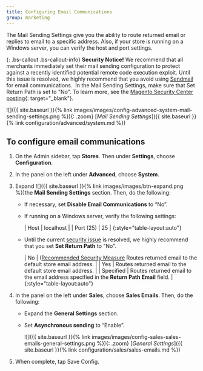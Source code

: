 ```yaml
---
title: Configuring Email Communications
group: marketing
---
```


The Mail Sending Settings give you the ability to route returned email or replies to email to a specific address. Also, if your store is running on a Windows server, you can verify the host and port settings.

{: .bs-callout .bs-callout-info}
**Security Notice!** We recommend that all merchants immediately set their mail sending configuration to protect against a recently identified potential remote code execution exploit. Until this issue is resolved, we highly recommend that you avoid using [Sendmail][1] for email communications.  In the Mail Sending Settings, make sure that Set Return Path is set to "No". To learn more, see the [Magento Security Center posting][2]{: target="_blank"}.

![]({{ site.baseurl }}{% link images/images/config-advanced-system-mail-sending-settings.png %}){: .zoom}
[*Mail Sending Settings*]({{ site.baseurl }}{% link configuration/advanced/system.md %})

## To configure email communications

1. On the Admin sidebar, tap **Stores**. Then under **Settings**, choose **Configuration**.

2. In the panel on the left under **Advanced**, choose **System**.

3. Expand ![]({{ site.baseurl }}{% link images/images/btn-expand.png %})the **Mail Sending Settings** section. Then, do the following:

    * If necessary, set **Disable Email Communications** to “No”.

    * If running on a Windows server, verify the following settings:

        | Host | localhost |
        | Port (25) | 25 |
        {:style="table-layout:auto"}

    * Until the current [security issue][2] is resolved, we highly recommend that you set **Set Return Path** to "No".

        | No | ([Recommended Security Measure][2] Routes returned email to the default store email address. |
        | Yes | Routes returned email to the default store email address. |
        | Specified | Routes returned email to the email address specified in the **Return Path Email** field. |
        {:style="table-layout:auto"}

4. In the panel on the left under **Sales**, choose **Sales Emails**. Then, do the following:

    * Expand the **General Settings** section.

    * Set **Asynchronous sending** to “Enable”.

        ![]({{ site.baseurl }}{% link images/images/config-sales-sales-emails-general-settings.png %}){: .zoom}
        [*General Settings*]({{ site.baseurl }}{% link configuration/sales/sales-emails.md %})

5. When complete, tap <span class="btn">Save Config</span>.

[1]: https://en.wikipedia.org/wiki/Sendmail
[2]: https://magento.com/security/news/new-zend-framework-1-security-vulnerability
